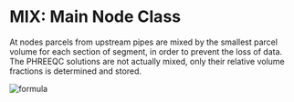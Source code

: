 # MIX: Main Node Class

At nodes parcels from upstream pipes are mixed by the smallest parcel volume for each section of segment, in order to prevent the loss of data. The PHREEQC solutions are not actually mixed, only their relative volume fractions is determined and stored.

![formula]((https://render.githubusercontent.com/render/math?math=%5CX_%7Bk%7D%3D%5Cfrac%7B%5Csum_%7Bi%3D0%7D%5E%7Bn%7DQ_%7BIN%2Cn%7DX_%7Bk%2CIN%2Cn%7D%7D%7B%5Csum_%7Bj%3D0%7D%5E%7Bm%7DQ_%7BOUT%2Cm%7D%2BQ_%7BDEMAND%7D%7D%5C%5D))